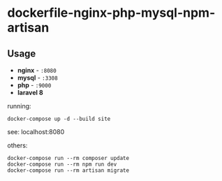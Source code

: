 # dockerfile-nginx-php-mysql-npm-artisan

## Usage

- **nginx** - `:8080`
- **mysql** - `:3308`
- **php** - `:9000`
- **laravel 8**

running:

    docker-compose up -d --build site

see: localhost:8080

others:

    docker-compose run --rm composer update
    docker-compose run --rm npm run dev
    docker-compose run --rm artisan migrate